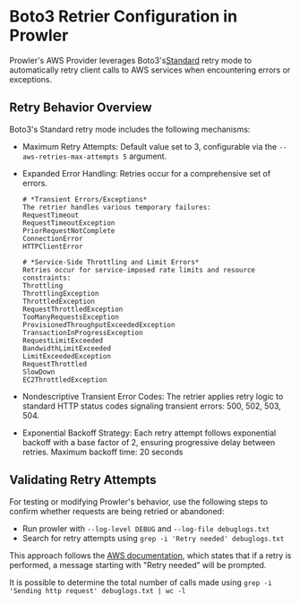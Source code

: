 # Boto3 Retrier Configuration in Prowler

Prowler's AWS Provider leverages Boto3's[Standard](https://boto3.amazonaws.com/v1/documentation/api/latest/guide/retries.html) retry mode to automatically retry client calls to AWS services when encountering errors or exceptions.

## Retry Behavior Overview

Boto3's Standard retry mode includes the following mechanisms:

- Maximum Retry Attempts: Default value set to 3, configurable via the `--aws-retries-max-attempts 5` argument.

- Expanded Error Handling: Retries occur for a comprehensive set of errors.

  ```
  # *Transient Errors/Exceptions*
  The retrier handles various temporary failures:
  RequestTimeout
  RequestTimeoutException
  PriorRequestNotComplete
  ConnectionError
  HTTPClientError

  # *Service-Side Throttling and Limit Errors*
  Retries occur for service-imposed rate limits and resource constraints:
  Throttling
  ThrottlingException
  ThrottledException
  RequestThrottledException
  TooManyRequestsException
  ProvisionedThroughputExceededException
  TransactionInProgressException
  RequestLimitExceeded
  BandwidthLimitExceeded
  LimitExceededException
  RequestThrottled
  SlowDown
  EC2ThrottledException
  ```

- Nondescriptive Transient Error Codes: The retrier applies retry logic to standard HTTP status codes signaling transient errors: 500, 502, 503, 504.

- Exponential Backoff Strategy: Each retry attempt follows exponential backoff with a base factor of 2, ensuring progressive delay between retries. Maximum backoff time: 20 seconds

## Validating Retry Attempts

For testing or modifying Prowler's behavior, use the following steps to confirm whether requests are being retried or abandoned:

  * Run prowler with `--log-level DEBUG` and `--log-file debuglogs.txt`
  * Search for retry attempts using `grep -i 'Retry needed' debuglogs.txt`

This approach follows the [AWS documentation](https://boto3.amazonaws.com/v1/documentation/api/latest/guide/retries.html#checking-retry-attempts-in-your-client-logs), which states that if a retry is performed, a message starting with "Retry needed” will be prompted.

It is possible to determine the total number of calls made using `grep -i 'Sending http request' debuglogs.txt | wc -l`
